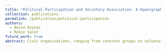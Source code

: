 ```yaml
---
title: "Political Participation and Voluntary Association: A Hypergraph case Study"
collection: publications
permalink: /publication/political-participation
authors:
  - Amina Azaiez
  - Robin Salot
future_work: true
abstract: Civic organizations, ranging from interest groups to voluntary associations, constantly influence policy formation in representative democracies. This work presents a local case study that examines the relationship between voluntary associations and local political institutions in a village with almost two thousand residents. Traditionally, sociologists approaches focus on   individual characteristics such as age, gender, or socio-professional statues. Here, we analyse social interactions between members of organizations modeled through a hypergraph. Specifically, we model interactions as hyperedges that correspond to activities proposed by organizations and involve the individuals who participate in those activities. Our analysis reveals a community-based structure, in which members of similar type  of organization tend to interact more frequently. To quantify 'political participation', we introduce an interactional-based measure that extends the degree centrality. We also introduce the 'diversity coefficient' as an extension of the degree centrality to capture individual's ability to participate in activities composed of members from different communities. Among other centrality measures, we find that the diversity coefficient is the most significant factor in explaining political participation among members of associations.
---
```

